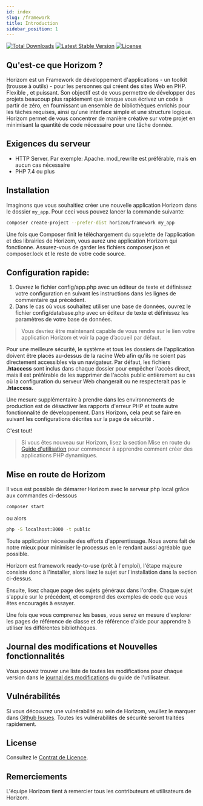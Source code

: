 ```yaml
---
id: index
slug: /framework
title: Introduction
sidebar_position: 1
---
```


[![Total Downloads](https://poser.pugx.org/horizom/framework/downloads)](//packagist.org/packages/horizom/framework) [![Latest Stable Version](https://poser.pugx.org/horizom/framework/v)](//packagist.org/packages/horizom/framework) [![License](https://poser.pugx.org/horizom/framework/license)](//packagist.org/packages/horizom/framework)

## Qu'est-ce que Horizom ?

Horizom est un Framework de développement d'applications - un toolkit \(trousse à outils\) - pour les personnes qui créent des sites Web en PHP. Flexible , et puissant. Son objectif est de vous permettre de développer des projets beaucoup plus rapidement que lorsque vous écrivez un code à partir de zéro, en fournissant un ensemble de bibliothèques enrichis pour les tâches requises, ainsi qu'une interface simple et une structure logique. Horizom permet de vous concentrer de manière créative sur votre projet en minimisant la quantité de code nécessaire pour une tâche donnée.

## Exigences du serveur

* HTTP Server. Par exemple: Apache. mod\_rewrite est préférable, mais en aucun cas nécessaire
* PHP 7.4 ou plus

## Installation

Imaginons que vous souhaitiez créer une nouvelle application Horizom dans le dossier `my_app`. Pour ceci vous pouvez lancer la commande suivante:

```bash
composer create-project --prefer-dist horizom/framework my_app
```

Une fois que Composer finit le téléchargement du squelette de l’application et des librairies de Horizom, vous aurez une application Horizom qui fonctionne. Assurez-vous de garder les fichiers composer.json et composer.lock et le reste de votre code source.

## Configuration rapide:

1. Ouvrez le fichier config/app.php avec un éditeur de texte et définissez votre configuration en suivant les instructions dans les lignes de commentaire qui précèdent.
2. Dans le cas où vous souhaitez utiliser une base de données, ouvrez le fichier config/database.php avec un éditeur de texte et définissez les paramètres de votre base de données.

> Vous devriez être maintenant capable de vous rendre sur le lien votre application Horizom et voir la page d’accueil par défaut.

Pour une meilleure sécurité, le système et tous les dossiers de l'application doivent être placés au-dessus de la racine Web afin qu'ils ne soient pas directement accessibles via un navigateur. Par défaut, les fichiers **.htaccess** sont inclus dans chaque dossier pour empêcher l'accès direct, mais il est préférable de les supprimer de l'accès public entièrement au cas où la configuration du serveur Web changerait ou ne respecterait pas le **.htaccess**.

Une mesure supplémentaire à prendre dans les environnements de production est de désactiver les rapports d'erreur PHP et toute autre fonctionnalité de développement. Dans Horizom, cela peut se faire en suivant les configurations décrites sur la page de sécurité .

C'est tout!

> Si vous êtes nouveau sur Horizom, lisez la section Mise en route du [Guide d'utilisation](https://horizom.gitbook.io) pour commencer à apprendre comment créer des applications PHP dynamiques.

## Mise en route de Horizom

Il vous est possible de démarrer Horizom avec le serveur php local grâce aux commandes ci-dessous
```bash
composer start
```
ou alors

```bash
php -S localhost:8000 -t public
```
Toute application nécessite des efforts d'apprentissage. Nous avons fait de notre mieux pour minimiser le processus en le rendant aussi agréable que possible.

Horizom est framework ready-to-use \(prêt à l'emploi\), l'étape majeure consiste donc à l'installer, alors lisez le sujet sur l'installation dans la section ci-dessus.

Ensuite, lisez chaque page des sujets généraux dans l'ordre. Chaque sujet s'appuie sur le précédent, et comprend des exemples de code que vous êtes encouragés à essayer.

Une fois que vous comprenez les bases, vous serez en mesure d'explorer les pages de référence de classe et de référence d'aide pour apprendre à utiliser les différentes bibliothèques.

## Journal des modifications et Nouvelles fonctionnalités

Vous pouvez trouver une liste de toutes les modifications pour chaque version dans le [journal des modifications](https://github.com/horizom/docs/blob/master/CHANGELOG.md) du guide de l'utilisateur.

## Vulnérabilités

Si vous découvrez une vulnérabilité au sein de Horizom, veuillez le marquer dans [Github Issues](https://github.com/horizom/framework/issues). Toutes les vulnérabilités de sécurité seront traitées rapidement.

## License

Consultez le [Contrat de Licence](https://github.com/horizom/docs/blob/master/LICENSE.md).

## Remerciements

L'équipe Horizom tient à remercier tous les contributeurs et utilisateurs de Horizom.

